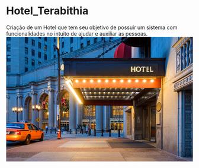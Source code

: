 # Hotel_Terabithia
Criação de um Hotel que tem seu objetivo de possuir um sistema com funcionalidades no intuito de ajudar e auxiliar as pessoas.
<img src = "https://github.com/DevGuiMuniz/Hotel_Terabithia/blob/main/hotel.jpg">
